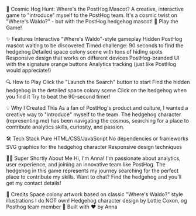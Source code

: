 🌌 Cosmic Hog Hunt: Where's the PostHog Mascot?
A creative, interactive game to "introduce" myself to the PostHog team. It's a cosmic twist on "Where's Waldo?" - but with the PostHog hedgehog mascot!
🚀 Play the Game!

✨ Features
Interactive "Where's Waldo"-style gameplay
Hidden PostHog mascot waiting to be discovered
Timed challenge: 90 seconds to find the hedgehog
Detailed space colony scene with tons of hiding spots
Responsive design that works on different devices
PostHog-branded UI with the signature orange buttons
Analytics tracking (just like PostHog would appreciate!)

🔍 How to Play
Click the "Launch the Search" button to start
Find the hidden hedgehog in the detailed space colony scene
Click on the hedgehog when you find it
Try to beat the 90-second timer!

💡 Why I Created This
As a fan of PostHog's product and culture, I wanted a creative way to "introduce" myself to the team. The hedgehog character (representing me) has been navigating the cosmos, searching for a place to contribute analytics skills, curiosity, and passion.

🛠️ Tech Stack
Pure HTML/CSS/JavaScript
No dependencies or frameworks
SVG graphics for the hedgehog character
Responsive design techniques

👩‍💻 Super Shortly About Me
Hi, I'm Anna! I'm passionate about analytics, user experience, and joining an innovative team like PostHog. The hedgehog in this game represents my journey searching for the perfect place to contribute my skills.
Want to chat? Find the hedgehog and you'll get my contact details!

🙏 Credits
Space colony artwork based on classic "Where's Waldo?" style illustrations I do NOT own!
Hedgehog character design by Lottie Coxon, og Posthog team member 🎨
Built with ❤️ by Anna
